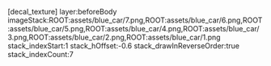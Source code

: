[decal_texture]
layer:beforeBody
imageStack:ROOT:assets/blue_car/7.png,ROOT:assets/blue_car/6.png,ROOT:assets/blue_car/5.png,ROOT:assets/blue_car/4.png,ROOT:assets/blue_car/3.png,ROOT:assets/blue_car/2.png,ROOT:assets/blue_car/1.png
stack_indexStart:1
stack_hOffset:-0.6
stack_drawInReverseOrder:true
stack_indexCount:7